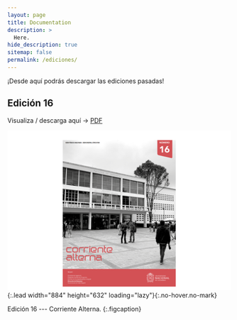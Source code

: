 ```yaml
---
layout: page
title: Documentation
description: >
  Here.
hide_description: true
sitemap: false
permalink: /ediciones/
---
```


¡Desde aquí podrás descargar las ediciones pasadas!

## Edición 16

Visualiza / descarga aquí -> [PDF](/assets/pdf/corriente_alterna_16.pdf)

![](/assets/img/CA/corriente_alterna_16.png){:.lead width="884" height="632" loading="lazy"}{:.no-hover.no-mark}

Edición 16 --- Corriente Alterna.
{:.figcaption}
